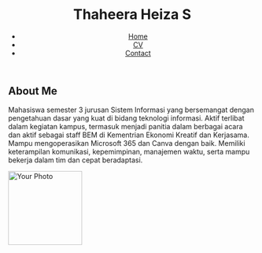 <!DOCTYPE html>
<html lang="en">
<head>
    <meta charset="UTF-8">
    <meta name="viewport" content="width=device-width, initial-scale=1.0">
    <title>Personal Profile</title>
    <link rel="stylesheet" href="styles.css">
</head>
<body>
    <header>
        <h1>Thaheera Heiza S</h1>
        <nav>
            <ul>
                <li><a href="index.html">Home</a></li>
                <li><a href="cv.html">CV</a></li>
                <li><a href="contact.html">Contact</a></li>
            </ul>
        </nav>
    </header>
    <section>
        <h2>About Me</h2>
        <p>Mahasiswa semester 3 jurusan Sistem Informasi yang bersemangat dengan pengetahuan dasar yang kuat di bidang teknologi informasi. Aktif terlibat dalam kegiatan kampus, termasuk menjadi panitia dalam berbagai acara dan aktif sebagai staff BEM di Kementrian Ekonomi Kreatif dan Kerjasama. Mampu mengoperasikan Microsoft 365 dan Canva dengan baik. Memiliki keterampilan komunikasi, kepemimpinan, manajemen waktu, serta mampu bekerja dalam tim dan cepat beradaptasi.</p>
        <img src="profile.jpg" alt="Your Photo" width="150">
    </section>
</body>
</html>
